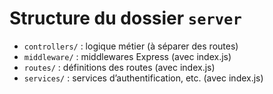 # Structure du dossier `server`

- `controllers/` : logique métier (à séparer des routes)
- `middleware/` : middlewares Express (avec index.js)
- `routes/` : définitions des routes (avec index.js)
- `services/` : services d’authentification, etc. (avec index.js)